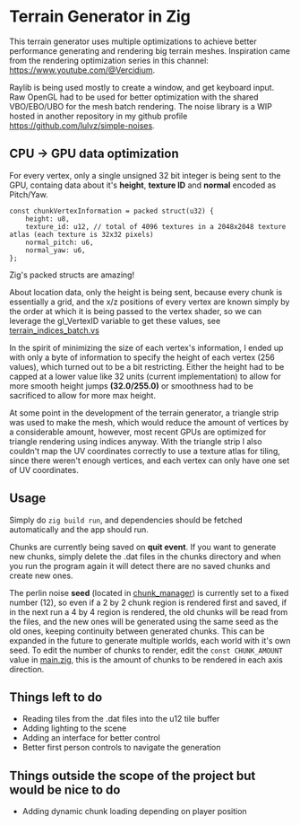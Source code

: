 ﻿# Terrain Generator in Zig 

This terrain generator uses multiple optimizations to achieve better performance generating and rendering big terrain meshes.
Inspiration came from the rendering optimization series in this channel: https://www.youtube.com/@Vercidium.

Raylib is being used mostly to create a window, and get keyboard input. Raw OpenGL had to be used for better optimization with the shared VBO/EBO/UBO for the mesh batch rendering.
The noise library is a WIP hosted in another repository in my github profile https://github.com/lulvz/simple-noises.

## CPU -> GPU data optimization
For every vertex, only a single unsigned 32 bit integer is being sent to the GPU, containg data about it's **height**, **texture ID** and **normal** encoded as Pitch/Yaw.

```zig
const chunkVertexInformation = packed struct(u32) {
    height: u8,
    texture_id: u12, // total of 4096 textures in a 2048x2048 texture atlas (each texture is 32x32 pixels)
    normal_pitch: u6,
    normal_yaw: u6,
};
```
Zig's packed structs are amazing!

About location data, only the height is being sent, because every chunk is essentially a grid, and the x/z positions of every vertex are known simply by the order at which it is being passed to the vertex shader, so we can leverage the gl_VertexID variable to get these values, see [terrain_indices_batch.vs](resources/terrain_indices_batch.vs)

In the spirit of minimizing the size of each vertex's information, I ended up with only a byte of information to specify the height of each vertex (256 values), which turned out to be a bit restricting. Either the height had to be capped at a lower value like 32 units (current implementation) to allow for more smooth height jumps **(32.0/255.0)** or smoothness had to be sacrificed to allow for more max height.

At some point in the development of the terrain generator, a triangle strip was used to make the mesh, which would reduce the amount of vertices by a considerable amount, however, most recent GPUs are optimized for triangle rendering using indices anyway. With the triangle strip I also couldn't map the UV coordinates correctly to use a texture atlas for tiling, since there weren't enough vertices, and each vertex can only have one set of UV coordinates.

## Usage

Simply do `zig build run`, and dependencies should be fetched automatically and the app should run.

Chunks are currently being saved on **quit event**. If you want to generate new chunks, simply delete the .dat files in the chunks directory and when you run the program again it will detect there are no saved chunks and create new ones.

The perlin noise **seed** (located in [chunk_manager](src/chunk_manager.zig)) is currently set to a fixed number (12), so even if a 2 by 2 chunk region is rendered first and saved, if in the next run a 4 by 4 region is rendered, the old chunks will be read from the files, and the new ones will be generated using the same seed as the old ones, keeping continuity between generated chunks. This can be expanded in the future to generate multiple worlds, each world with it's own seed.
To edit the number of chunks to render, edit the `const CHUNK_AMOUNT` value in [main.zig](src/main.zig), this is the amount of chunks to be rendered in each axis direction.

## Things left to do

- Reading tiles from the .dat files into the u12 tile buffer
- Adding lighting to the scene
- Adding an interface for better control
- Better first person controls to navigate the generation

## Things outside the scope of the project but would be nice to do

- Adding dynamic chunk loading depending on player position
